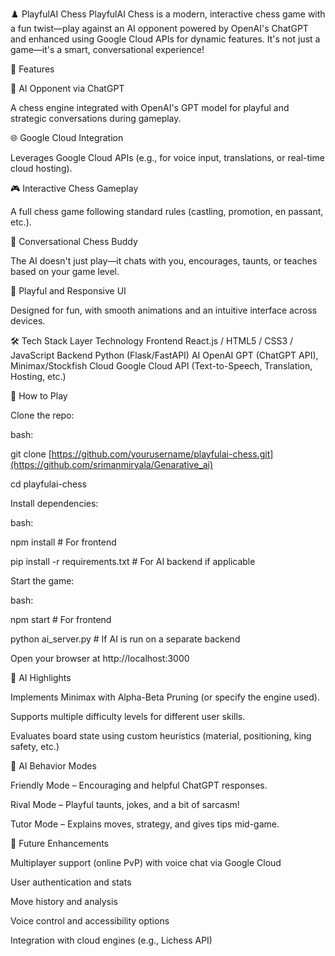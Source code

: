 ♟️ PlayfulAI Chess
PlayfulAI Chess is a modern, interactive chess game with a fun twist—play against an AI opponent powered by OpenAI's ChatGPT and enhanced using Google Cloud APIs for dynamic features. It's not just a game—it's a smart, conversational experience!

🌟 Features

🧠 AI Opponent via ChatGPT

A chess engine integrated with OpenAI's GPT model for playful and strategic conversations during gameplay.

🌐 Google Cloud Integration

Leverages Google Cloud APIs (e.g., for voice input, translations, or real-time cloud hosting).

🎮 Interactive Chess Gameplay

A full chess game following standard rules (castling, promotion, en passant, etc.).

💬 Conversational Chess Buddy

The AI doesn't just play—it chats with you, encourages, taunts, or teaches based on your game level.

🎨 Playful and Responsive UI

Designed for fun, with smooth animations and an intuitive interface across devices.

🛠️ Tech Stack
Layer	Technology
Frontend	React.js / HTML5 / CSS3 / JavaScript
Backend	Python (Flask/FastAPI)
AI	OpenAI GPT (ChatGPT API), Minimax/Stockfish
Cloud	Google Cloud API (Text-to-Speech, Translation, Hosting, etc.)

🎯 How to Play

Clone the repo:

bash:

git clone [https://github.com/yourusername/playfulai-chess.git](https://github.com/srimanmiryala/Genarative_ai)

cd playfulai-chess

Install dependencies:

bash:

npm install      # For frontend

pip install -r requirements.txt  # For AI backend if applicable

Start the game:

bash:

npm start        # For frontend

python ai_server.py  # If AI is run on a separate backend

Open your browser at http://localhost:3000

🧠 AI Highlights

Implements Minimax with Alpha-Beta Pruning (or specify the engine used).

Supports multiple difficulty levels for different user skills.

Evaluates board state using custom heuristics (material, positioning, king safety, etc.)

💬 AI Behavior Modes

Friendly Mode – Encouraging and helpful ChatGPT responses.

Rival Mode – Playful taunts, jokes, and a bit of sarcasm!

Tutor Mode – Explains moves, strategy, and gives tips mid-game.


🔮 Future Enhancements

Multiplayer support (online PvP) with voice chat via Google Cloud

User authentication and stats

Move history and analysis

Voice control and accessibility options

Integration with cloud engines (e.g., Lichess API)
